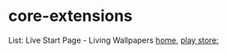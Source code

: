 # core-extensions
List: Live Start Page - Living Wallpapers [home](https://livestartpage.com/), [play store:](https://chrome.google.com/webstore/detail/live-start-page-living-wa/ocggccaacacpienfcgmgcihoombokbbj)
